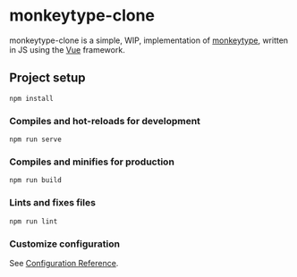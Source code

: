 # monkeytype-clone
monkeytype-clone is a simple, WIP, implementation of [monkeytype](https://www.monkeytype.com), written in JS using the [Vue](https://vuejs.org/) framework.

## Project setup
```
npm install
```

### Compiles and hot-reloads for development
```
npm run serve
```

### Compiles and minifies for production
```
npm run build
```

### Lints and fixes files
```
npm run lint
```

### Customize configuration
See [Configuration Reference](https://cli.vuejs.org/config/).
